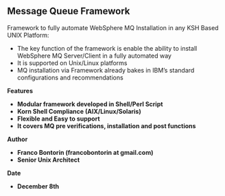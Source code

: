 Message Queue Framework
-

Framework to fully automate WebSphere MQ Installation in any KSH Based UNIX Platform:


  * The key function of the framework is enable the ability to install WebSphere MQ Server/Client in a fully automated way
  * It is supported on Unix/Linux platforms
  * MQ installation via Framework already bakes in IBM’s standard configurations and recommendations
  
<b>Features<b/>


  * Modular framework developed in Shell/Perl Script 
  * Korn Shell Compliance (AIX/Linux/Solaris) 
  * Flexible and Easy to support 
  * It covers MQ pre verifications, installation and post functions 

<b>Author<b/>

  * Franco Bontorin (francobontorin at gmail.com)
  * Senior Unix Architect

<b>Date<b/>

  * December 8th
